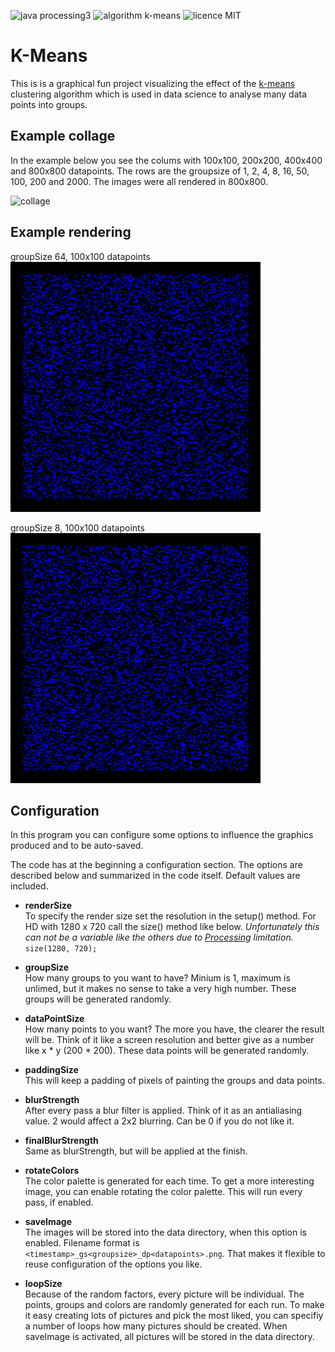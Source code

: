 ![java processing3](https://img.shields.io/badge/java-processing3-orange)
![algorithm k-means](https://img.shields.io/badge/algorithm-k--means-blueviolet)
![licence MIT](https://img.shields.io/badge/license-MIT-green)

# K-Means

This is is a graphical fun project visualizing the effect of the [k-means](https://en.wikipedia.org/wiki/K-means_clustering) clustering algorithm which is used in data science to analyse many data points into groups.

## Example collage

In the example below you see the colums with 100x100, 200x200, 400x400 and 800x800 datapoints. The rows are the groupsize of 1, 2, 4, 8, 16, 50, 100, 200 and 2000. The images were all rendered in 800x800.

![collage](examples/kmeans_collage.png)

## Example rendering

groupSize 64, 100x100 datapoints  
![render_example_1](examples/render_1.gif)

groupSize 8, 100x100 datapoints  
![render_example_2](examples/render_2.gif)

## Configuration

In this program you can configure some options to influence the graphics produced and to be auto-saved.

The code has at the beginning a configuration section. The options are described below and summarized in the code itself. Default values are included.

- **renderSize**  
To specify the render size set the resolution in the setup() method. For HD with 1280 x 720 call the size() method like below. *Unfortunately this can not be a variable like the others due to [Processing](https://processing.org/) limitation.*  
    ```size(1280, 720);```  

- **groupSize**  
    How many groups to you want to have? Minium is 1, maximum is unlimed, but it makes no sense to take a very high number. These groups will be generated randomly.

- **dataPointSize**  
   How many points to you want? The more you have, the clearer the result will be. Think of it like a screen resolution and better give as a number like x * y (200 * 200). These data points will be generated randomly.

- **paddingSize**  
    This will keep a padding of pixels of painting the groups and data points.

- **blurStrength**  
    After every pass a blur filter is applied. Think of it as an antialiasing value. 2 would affect a 2x2 blurring. Can be 0 if you do not like it.

- **finalBlurStrength**  
    Same as blurStrength, but will be applied at the finish.

- **rotateColors**  
    The color palette is generated for each time. To get a more interesting image, you can enable rotating the color palette. This will run every pass, if enabled.

- **saveImage**  
    The images will be stored into the data directory, when this option is enabled. Filename format is `<timestamp>_gs<groupsize>_dp<datapoints>.png`. That makes it flexible to reuse configuration of the options you like.

- **loopSize**  
    Because of the random factors, every picture will be individual. The points, groups and colors are randomly generated for each run. To make it easy creating lots of pictures and pick the most liked, you can specifiy a number of loops how many pictures should be created. When saveImage is activated, all pictures will be stored in the data directory.
